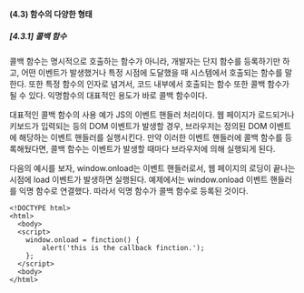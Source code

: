 <h4> (4.3) 함수의 다양한 형태 </h4>

<h5> [4.3.1] 콜백 함수 </h5>
<p> 콜백 함수는 명시적으로 호출하는 함수가 아니라, 개발자는 단지 함수를 등록하기만 하고, 
  어떤 이벤트가 발생했거나 특정 시점에 도달했을 때 시스템에서 호출되는 함수를 말한다. 
  또한 특정 함수의 인자로 념겨서, 코드 내부에서 호출되는 함수 또한 콜백 함수가 될 수 있다.
  익명함수의 대표적인 용도가 바로 콜백 함수이다. </p>
  
<p> 대표적인 콜백 함수의 사용 예가 JS의 이벤트 핸들러 처리이다. 웹 페이지가 로드되거나 키보드가 입력되는 등의 DOM 
  이벤트가 발생할 경우, 브라우저는 정의된 DOM 이벤트에 해당하는 이벤트 핸들러를 실행시킨다. 만약 이러한 이벤트 핸들러에
  콜백 함수를 등록해뒀다면, 콜백 함수는 이벤트가 발생할 때마다 브라우저에 의해 실행되게 된다. </p>

<p> 다음의 예시를 보자, window.onload는 이벤트 핸들러로서, 웹 페이지의 로딩이 끝나는 시점에 load 이벤트가 발생하면 실행된다.
  예제에서는 window.onload 이벤트 핸들러를 익명 함수로 연결했다. 따라서 익명 함수가 콜백 함수로 등록된 것이다. </p>

```
<!DOCTYPE html>
<html>
  <body>
  <script>
    window.onload = finction() {
        alert('this is the callback finction.');
    };
  </script>
  <body>
</html>
```


      

